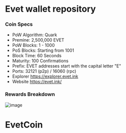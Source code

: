 Evet wallet repository
=====================================

### Coin Specs
 
- PoW Algorithm: Quark
- Premine: 2,500,000 EVET
- PoW Blocks: 1 - 1000
- PoS Blocks: Starting from 1001
- Block Time: 60 Seconds
- Maturity: 100 Confirmations
- Prefix: EVET addresses start with the capital letter "E"
- Ports: 32121 (p2p) / 16060 (rpc)
- Explorer https://explorer.evet.ink
- Website https://evet.ink/

### Rewards Breakdown

![image](https://user-images.githubusercontent.com/126577778/223113415-56398565-a2d0-46b8-bb03-d6d43d2f33ac.png)

# EvetCoin
